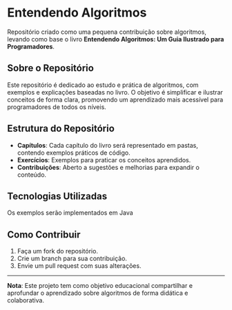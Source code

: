 # Entendendo Algoritmos

Repositório criado como uma pequena contribuição sobre algoritmos, levando como base o livro **Entendendo Algoritmos: Um Guia Ilustrado para Programadores**.

## Sobre o Repositório

Este repositório é dedicado ao estudo e prática de algoritmos, com exemplos e explicações baseadas no livro. O objetivo é simplificar e ilustrar conceitos de forma clara, promovendo um aprendizado mais acessível para programadores de todos os níveis.

## Estrutura do Repositório

- **Capítulos**: Cada capítulo do livro será representado em pastas, contendo exemplos práticos de código.
- **Exercícios**: Exemplos para praticar os conceitos aprendidos.
- **Contribuições**: Aberto a sugestões e melhorias para expandir o conteúdo.

## Tecnologias Utilizadas

Os exemplos serão implementados em Java

## Como Contribuir

1. Faça um fork do repositório.
2. Crie um branch para sua contribuição.
3. Envie um pull request com suas alterações.

---

**Nota**: Este projeto tem como objetivo educacional compartilhar e aprofundar o aprendizado sobre algoritmos de forma didática e colaborativa.
